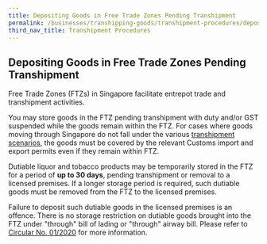 ```yaml
---
title: Depositing Goods in Free Trade Zones Pending Transhipment
permalink: /businesses/transhipping-goods/transhipment-procedures/depositing-goods-in-ftzpt
third_nav_title: Transhipment Procedures 
---
```


## Depositing Goods in Free Trade Zones Pending Transhipment
    
   Free Trade Zones (FTZs) in Singapore facilitate entrepot trade and transhipment activities.
    
   You may store goods in the FTZ pending transhipment with duty and/or GST suspended while the goods remain within the FTZ. For cases where goods moving through Singapore do not fall under the various  [transhipment scenarios](/businesses/transhipping-goods/quick-guide-on-transhipping-goods), the goods must be covered by the relevant Customs import and export permits even if they remain within FTZ.
    
   Dutiable liquor and tobacco products may be temporarily stored in the FTZ for a period of  **up to 30 days**, pending transhipment or removal to a licensed premises. If a longer storage period is required, such dutiable goods must be removed from the FTZ to the licensed premises.
    
   Failure to deposit such dutiable goods in the licensed premises is an offence. There is no storage restriction on dutiable goods brought into the FTZ under "through" bill of lading or "through" airway bill. Please refer to  [Circular No. 01/2020](/news-and-media/circulars/circular012020ver1.pdf)  for more information.
